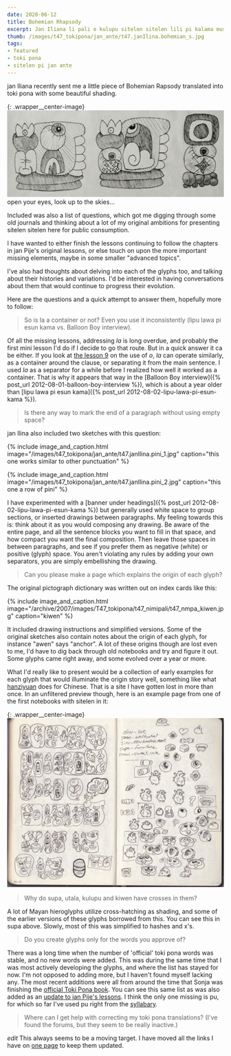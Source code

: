 ```yaml
---
date: 2020-06-12
title: Bohemian Rhapsody
excerpt: Jan Iliana li pali e kulupu sitelen sitelen lili pi kalama musi Bohemian Rhapsody
thumb: /images/t47_tokipona/jan_ante/t47.janIlina.bohemian_s.jpg
tags:
- featured
- toki pona
- sitelen pi jan ante
---
```


jan Iliana recently sent me a little piece of Bohemian Rapsody translated into toki pona with some beautiful shading.

{: .wrapper__center-image}
![Bohemian Rapsody](/images/t47_tokipona/jan_ante/t47.janIlina.bohemian_l.jpg)
open your eyes, look up to the skies...

Included was also a list of questions, which got me digging through some old journals and thinking about a lot of my original ambitions for presenting sitelen sitelen here for public consumption.

I have wanted to either finish the lessons continuing to follow the chapters in jan Pije's original lessons, or else touch on upon the more important missing elements, maybe in some smaller "advanced topics".

I've also had thoughts about delving into each of the glyphs too, and talking about their histories and variations. I'd be interested in having conversations about them that would continue to progress their evolution.

Here are the questions and a quick attempt to answer them, hopefully more to follow:

> So is la a container or not? Even you use it inconsistently (lipu lawa pi esun kama vs. Balloon Boy interview).

Of all the missing lessons, addressing _la_ is long overdue, and probably the first mini lesson I'd do if I decide to go that route.  But in a quick answer it ca be either. If you look at [the lesson 9](/toki-pona/lesson-9/) on the use of _o_, _la_ can operate similarly, as a container around the clause, or separating it from the main sentence. I used _la_ as a separator for a while before I realized how well it worked as a container. That is why it appears that way in the [Balloon Boy interview]({% post_url 2012-08-01-balloon-boy-interview %}), which is about a year older than [lipu lawa pi esun kama]({% post_url 2012-08-02-lipu-lawa-pi-esun-kama %}).

> Is there any way to mark the end of a paragraph without using empty space?

jan Ilina also included two sketches with this question:

{% include image_and_caption.html image="/images/t47_tokipona/jan_ante/t47.janIlina.pini_1.jpg" caption="this one works similar to other punctuation" %}

{% include image_and_caption.html image="/images/t47_tokipona/jan_ante/t47.janIlina.pini_2.jpg" caption="this one a row of pini" %}

I have experimented with a [banner under headings]({% post_url 2012-08-02-lipu-lawa-pi-esun-kama %}) but generally used white space to group sections, or inserted drawings between paragraphs. My feeling towards this is: think about it as you would composing any drawing. Be aware of the entire page, and all the sentence blocks you want to fill in that space, and how compact you want the final composition.  Then leave those spaces in between paragraphs, and see if you prefer them as negative (white) or positive (glyph) space.  You aren't violating any rules by adding your own separators, you are simply embellishing the drawing.

> Can you please make a page which explains the origin of each glyph?

The original pictograph dictionary was written out on index cards like this:

{% include image_and_caption.html image="/archive/2007/images/T47_tokipona/t47_nimipali/t47_nmpa_kiwen.jpg" caption="kiwen" %}

It included drawing instructions and simplified versions. Some of the original sketches also contain notes about the origin of each glyph, for instance "awen" says "anchor". A lot of these origins though are lost even to me, I'd have to dig back through old notebooks and try and figure it out. Some glyphs came right away, and some evolved over a year or more.

What I'd really like to present would be a collection of early examples for each glyph that would illuminate the origin story well, something like what [hanziyuan](https://hanziyuan.net/) does for Chinese. That is a site I have gotten lost in more than once. In an unfiltered preview though, here is an example page from one of the first notebooks with sitelen in it:

{: .wrapper__center-image}
![notebook page 2007](/images/t47/t47.070905_l.jpg)

> Why do supa, utala, kulupu and kiwen have crosses in them?

A lot of Mayan hieroglyphs utilize cross-hatching as shading, and some of the earlier versions of these glyphs borrowed from this. You can see this in supa above.  Slowly, most of this was simplified to hashes and x's.

> Do you create glyphs only for the words you approve of?

There was a long time when the number of 'official' toki pona words was stable, and no new words were added. This was during the same time that I was most actively developing the glyphs, and where the list has stayed for now. I'm not opposed to adding more, but I haven't found myself lacking any. The most recent additions were all from around the time that Sonja was finishing the [official Toki Pona book](https://www.amazon.com/Toki-Pona-The-Language-Good/dp/0978292308). You can see this same list as was also added as an [update to jan Pije's lessons](http://tokipona.net/tp/janpije/okamasona18.php).  I think the only one missing is pu, for which so far I've used pu right from the [syllabary](/toki-pona/dictionaries/syllabary/).

> Where can I get help with correcting my toki pona translations? (I've found the forums, but they seem to be really inactive.)

_edit_ This always seems to be a moving target. I have moved all the links I have on [one page](/toki-pona/about/) to keep them updated.
